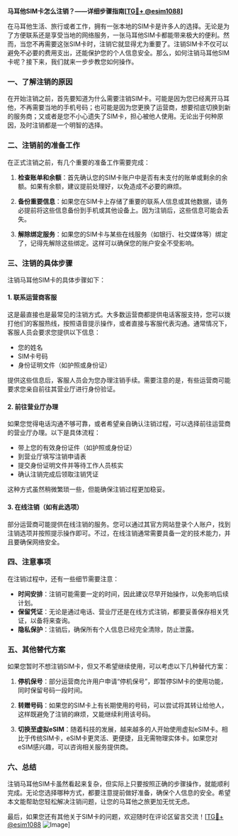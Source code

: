 **马耳他SIM卡怎么注销？——详细步骤指南[[TG💪+ @esim1088](https://t.me/s/esim1088)]**

在马耳他生活、旅行或者工作，拥有一张本地的SIM卡是许多人的选择。无论是为了方便联系还是享受当地的网络服务，一张马耳他SIM卡都能带来极大的便利。然而，当您不再需要这张SIM卡时，注销它就显得尤为重要了。注销SIM卡不仅可以避免不必要的费用支出，还能保护您的个人信息安全。那么，如何注销马耳他SIM卡呢？接下来，我们就来一步步教您如何操作。

### 一、了解注销的原因

在开始注销之前，首先要知道为什么需要注销SIM卡。可能是因为您已经离开马耳他，不再需要当地的手机号码；也可能是因为您更换了运营商，想要彻底切换到新的服务商；又或者是您不小心遗失了SIM卡，担心被他人使用。无论出于何种原因，及时注销都是一个明智的选择。

### 二、注销前的准备工作

在正式注销之前，有几个重要的准备工作需要完成：

1. **检查账单和余额**：首先确认您的SIM卡账户中是否有未支付的账单或剩余的余额。如果有余额，建议提前处理好，以免造成不必要的麻烦。
   
2. **备份重要信息**：如果您在SIM卡上存储了重要的联系人信息或其他数据，请务必提前将这些信息备份到手机或其他设备上。因为注销后，这些信息可能会丢失。

3. **解除绑定服务**：如果您的SIM卡与某些在线服务（如银行、社交媒体等）绑定了，记得先解除这些绑定。这样可以确保您的账户安全不受影响。

### 三、注销的具体步骤

注销马耳他SIM卡的具体步骤如下：

#### 1. 联系运营商客服

这是最直接也是最常见的注销方式。大多数运营商都提供电话客服支持，您可以拨打他们的客服热线，按照语音提示操作，或者直接与客服代表沟通。通常情况下，客服人员会要求您提供以下信息：

- 您的姓名
- SIM卡号码
- 身份证明文件（如护照或身份证）

提供这些信息后，客服人员会为您办理注销手续。需要注意的是，有些运营商可能要求您亲自前往其营业厅进行身份验证。

#### 2. 前往营业厅办理

如果您觉得电话沟通不够可靠，或者希望亲自确认注销过程，可以选择前往运营商的营业厅办理。以下是具体流程：

- 带上您的有效身份证件（如护照或身份证）
- 到营业厅填写注销申请表
- 提交身份证明文件并等待工作人员核实
- 确认注销完成后领取注销凭证

这种方式虽然稍微繁琐一些，但能确保注销过程更加稳妥。

#### 3. 在线注销（如有此选项）

部分运营商可能提供在线注销的服务。您可以通过其官方网站登录个人账户，找到注销选项并按照提示操作即可。不过，在线注销通常需要具备一定的技术能力，并且要确保网络安全。

### 四、注意事项

在注销过程中，还有一些细节需要注意：

- **时间安排**：注销可能需要一定的时间，因此建议尽早开始操作，以免影响后续计划。
- **保留凭证**：无论是通过电话、营业厅还是在线方式注销，都要妥善保存相关凭证，以备将来查询。
- **隐私保护**：注销后，确保所有个人信息已经完全清除，防止泄露。

### 五、其他替代方案

如果您暂时不想注销SIM卡，但又不希望继续使用，可以考虑以下几种替代方案：

1. **停机保号**：部分运营商允许用户申请“停机保号”，即暂停SIM卡的使用功能，同时保留号码一段时间。
   
2. **转赠号码**：如果您的SIM卡上有长期使用的号码，可以尝试将其转让给他人，这样既避免了注销的麻烦，又能继续利用该号码。

3. **切换至虚拟eSIM**：随着科技的发展，越来越多的人开始使用虚拟eSIM卡。相比于传统SIM卡，eSIM卡更灵活、更便捷，且无需物理实体卡。如果您对eSIM感兴趣，可以咨询相关服务提供商。

### 六、总结

注销马耳他SIM卡虽然看起来复杂，但实际上只要按照正确的步骤操作，就能顺利完成。无论您选择哪种方式，都要注意提前做好准备，确保个人信息的安全。希望本文能帮助您轻松解决注销问题，让您的马耳他之旅更加无忧无虑。

最后，如果您还有其他关于SIM卡的问题，欢迎随时在评论区留言交流！[[TG💪+ @esim1088](https://t.me/s/esim1088) ![Image](https://i.postimg.cc/4NQfJmqS/Snipaste-2025-05-13-00-14-12.png)]
